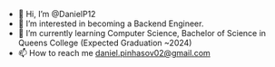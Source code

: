 - 👋 Hi, I’m @DanielP12
- 👀 I’m interested in becoming a Backend Engineer.
- 🌱 I’m currently learning Computer Science, Bachelor of Science in Queens College (Expected Graduation ~2024)
- 📫 How to reach me daniel.pinhasov02@gmail.com

<!---
DanielP12/DanielP12 is a ✨ special ✨ repository because its `README.md` (this file) appears on your GitHub profile.
You can click the Preview link to take a look at your changes.
--->
